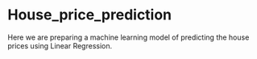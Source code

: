 # House_price_prediction
Here we are preparing a machine learning model of predicting the house prices using Linear Regression.
